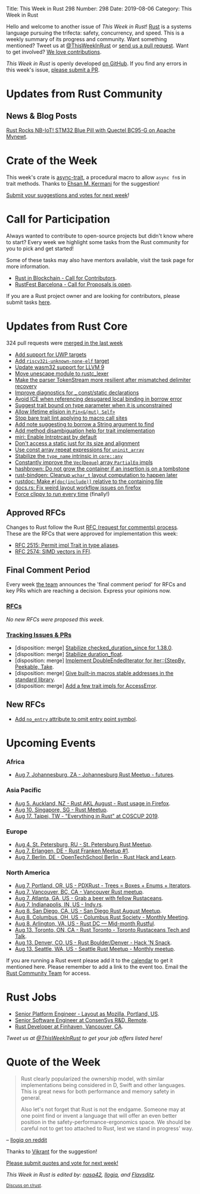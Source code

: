 Title: This Week in Rust 298
Number: 298
Date: 2019-08-06
Category: This Week in Rust

Hello and welcome to another issue of *This Week in Rust*!
[Rust](http://rust-lang.org) is a systems language pursuing the trifecta: safety, concurrency, and speed.
This is a weekly summary of its progress and community.
Want something mentioned? Tweet us at [@ThisWeekInRust](https://twitter.com/ThisWeekInRust) or [send us a pull request](https://github.com/cmr/this-week-in-rust).
Want to get involved? [We love contributions](https://github.com/rust-lang/rust/blob/master/CONTRIBUTING.md).

*This Week in Rust* is openly developed [on GitHub](https://github.com/cmr/this-week-in-rust).
If you find any errors in this week's issue, [please submit a PR](https://github.com/cmr/this-week-in-rust/pulls).

# Updates from Rust Community

## News & Blog Posts

[Rust Rocks NB-IoT! STM32 Blue Pill with Quectel BC95-G on Apache Mynewt](https://medium.com/@ly.lee/rust-rocks-nb-iot-stm32-blue-pill-with-quectel-bc95-g-on-apache-mynewt-ef62a7e28f7e?sk=aaa21371f68a07c543066b6b89a760f0).

# Crate of the Week

This week's crate is [async-trait](https://github.com/dtolnay/async-trait), a procedural macro to allow `async fn`s in trait methods.
Thanks to [Ehsan M. Kermani](https://users.rust-lang.org/t/crate-of-the-week/2704/592) for the suggestion!

[Submit your suggestions and votes for next week][submit_crate]!

[submit_crate]: https://users.rust-lang.org/t/crate-of-the-week/2704

# Call for Participation

Always wanted to contribute to open-source projects but didn't know where to start?
Every week we highlight some tasks from the Rust community for you to pick and get started!

Some of these tasks may also have mentors available, visit the task page for more information.

* [Rust in Blockchain - Call for Contributors](https://rustinblockchain.org/2019/07/30/call-for-contributors/).
* [RustFest Barcelona - Call for Proposals is open](https://blog.rustfest.eu/cfp-for-barcelona).

If you are a Rust project owner and are looking for contributors, please submit tasks [here][guidelines].

[guidelines]: https://users.rust-lang.org/t/twir-call-for-participation/4821

# Updates from Rust Core

324 pull requests were [merged in the last week][merged]

[merged]: https://github.com/search?q=is%3Apr+org%3Arust-lang+is%3Amerged+merged%3A2019-07-22..2019-07-29

* [Add support for UWP targets](https://github.com/rust-lang/rust/pull/60260)
* [Add `riscv32i-unknown-none-elf` target](https://github.com/rust-lang/rust/pull/62784)
* [Update wasm32 support for LLVM 9](https://github.com/rust-lang/rust/pull/62809)
* [Move unescape module to rustc_lexer](https://github.com/rust-lang/rust/pull/62851)
* [Make the parser TokenStream more resilient after mismatched delimiter recovery](https://github.com/rust-lang/rust/pull/62887)
* [Improve diagnostics for _ const/static declarations](https://github.com/rust-lang/rust/pull/62804)
* [Avoid ICE when referencing desugared local binding in borrow error](https://github.com/rust-lang/rust/pull/63051)
* [Suggest trait bound on type parameter when it is unconstrained](https://github.com/rust-lang/rust/pull/62772)
* [Allow lifetime elision in `Pin<&(mut) Self>`](https://github.com/rust-lang/rust/pull/61207)
* [Stop bare trait lint applying to macro call sites](https://github.com/rust-lang/rust/pull/63014)
* [Add note suggesting to borrow a String argument to find](https://github.com/rust-lang/rust/pull/62981)
* [Add method disambiguation help for trait implementation](https://github.com/rust-lang/rust/pull/62921)
* [miri: Enable Intrptrcast by default](https://github.com/rust-lang/miri/pull/851)
* [Don't access a static just for its size and alignment](https://github.com/rust-lang/rust/pull/62982)
* [Use const array repeat expressions for `uninit_array`](https://github.com/rust-lang/rust/pull/62799)
* [Stabilize the `type_name` intrinsic in `core::any`](https://github.com/rust-lang/rust/pull/60066)
* [Constantly improve the `Vec`(`Deque`) array `PartialEq` impls](https://github.com/rust-lang/rust/pull/63061)
* [hashbrown: Do not grow the container if an insertion is on a tombstone](https://github.com/rust-lang/hashbrown/pull/106)
* [rust-bindgen: Cleanup `wchar_t` layout computation to happen later](https://github.com/rust-lang/rust-bindgen/pull/1596)
* [rustdoc: Make `#[doc(include)]` relative to the containing file](https://github.com/rust-lang/rust/pull/60938)
* [docs.rs: Fix weird layout workflow issues on firefox](https://github.com/rust-lang/docs.rs/pull/358)
* [Force clippy to run every time](https://github.com/rust-lang/cargo/pull/7157) (finally!)

## Approved RFCs

Changes to Rust follow the Rust [RFC (request for comments)
process](https://github.com/rust-lang/rfcs#rust-rfcs). These
are the RFCs that were approved for implementation this week:

* [RFC 2515: Permit impl Trait in type aliases](https://github.com/rust-lang/rfcs/pull/2515).
* [RFC 2574: SIMD vectors in FFI](https://github.com/rust-lang/rfcs/pull/2574).

## Final Comment Period

Every week [the team](https://www.rust-lang.org/team.html) announces the
'final comment period' for RFCs and key PRs which are reaching a
decision. Express your opinions now.

### [RFCs](https://github.com/rust-lang/rfcs/labels/final-comment-period)

*No new RFCs were proposed this week.*

### [Tracking Issues & PRs](https://github.com/rust-lang/rust/labels/final-comment-period)

* [disposition: merge] [Stabilize checked_duration_since for 1.38.0](https://github.com/rust-lang/rust/pull/62860).
* [disposition: merge] [Stabilize duration_float](https://github.com/rust-lang/rust/pull/62756).
* [disposition: merge] [Implement DoubleEndedIterator for iter::{StepBy, Peekable, Take](https://github.com/rust-lang/rust/pull/61457).
* [disposition: merge] [Give built-in macros stable addresses in the standard library](https://github.com/rust-lang/rust/pull/63056).
* [disposition: merge] [Add a few trait impls for AccessError](https://github.com/rust-lang/rust/pull/61491).

## New RFCs

* [Add `no_entry` attribute to omit entry point symbol](https://github.com/rust-lang/rfcs/pull/2735).

# Upcoming Events

### Africa

* [Aug  7. Johannesburg, ZA - Johannesburg Rust Meetup - futures](https://www.meetup.com/Johannesburg-Rust-Meetup/events/dgqmbryzlbkb/).

### Asia Pacific

* [Aug  5. Auckland, NZ - Rust AKL August - Rust usage in Firefox](https://www.meetup.com/rust-akl/events/259480991/).
* [Aug 10. Singapore, SG - Rust Meetup](https://www.eventbrite.com/e/rust-meetup-tickets-65358532129).
* [Aug 17. Taipei, TW - "Everything in Rust" at COSCUP 2019](https://coscup.org/2019/en/).

### Europe

* [Aug  4. St. Petersburg, RU - St. Petersburg Rust Meetup](https://www.meetup.com/spbrust/events/whmxrqyzlbgb).
* [Aug  7. Erlangen, DE - Rust Franken Meetup #1](https://www.meetup.com/Rust-NERF/events/263163435/).
* [Aug  7. Berlin, DE - OpenTechSchool Berlin - Rust Hack and Learn](https://www.meetup.com/opentechschool-berlin/events/gkkttqyzlbkb/).

### North America

* [Aug  7. Portland, OR, US - PDXRust - Trees = Boxes + Enums + Iterators](https://www.meetup.com/PDXRust/events/263383260/).
* [Aug  7. Vancouver, BC, CA - Vancouver Rust meetup](https://www.meetup.com/Vancouver-Rust/events/fzqqwqyzlbkb/).
* [Aug  7. Atlanta, GA, US - Grab a beer with fellow Rustaceans](https://www.meetup.com/Rust-ATL/events/kkzkxqyzlbkb/).
* [Aug  7. Indianapolis, IN, US - Indy.rs](https://www.meetup.com/indyrs/events/mffbtpyzlbkb/).
* [Aug  8. San Diego, CA, US - San Diego Rust August Meetup](https://www.meetup.com/San-Diego-Rust/events/263267320/).
* [Aug  8. Columbus, OH, US - Columbus Rust Society - Monthly Meeting](https://www.meetup.com/columbus-rs/events/dbcfrpyzlblb/).
* [Aug  8. Arlington, VA, US - Rust DC — Mid-month Rustful](https://www.meetup.com/RustDC/events/262296008).
* [Aug 13. Toronto, ON, CA - Rust Toronto - Toronto Rustaceans Tech and Talk](https://www.meetup.com/Rust-Toronto/events/263395708).
* [Aug 13. Denver, CO, US - Rust Boulder/Denver - Hack 'N Snack](https://www.meetup.com/Rust-Boulder-Denver/events/263156621/).
* [Aug 13. Seattle, WA, US - Seattle Rust Meetup - Monthly meetup](https://www.meetup.com/Seattle-Rust-Meetup/events/prbtdryzlbrb/).

If you are running a Rust event please add it to the [calendar] to get
it mentioned here. Please remember to add a link to the event too.
Email the [Rust Community Team][community] for access.

[calendar]: https://www.google.com/calendar/embed?src=apd9vmbc22egenmtu5l6c5jbfc%40group.calendar.google.com
[community]: mailto:community-team@rust-lang.org

# Rust Jobs

* [Senior Platform Engineer - Layout as Mozilla, Portland, US](https://careers.mozilla.org/position/gh/1787784/).
* [Senior Software Engineer at ConsenSys R&D, Remote](https://consensys.net/open-roles/1792013/).
* [Rust Developer at Finhaven, Vancouver, CA](https://finhaven.humi.ca/job-board/engineering/1306).

*Tweet us at [@ThisWeekInRust](https://twitter.com/ThisWeekInRust) to get your job offers listed here!*

# Quote of the Week

> Rust clearly popularized the ownership model, with similar implementations being considered in D, Swift and other languages. This is great news for both performance and memory safety in general.
>
> Also let's not forget that Rust is not the endgame. Someone may at one point find or invent a language that will offer an even better position in the safety-performance-ergonomics space. We should be careful not to get too attached to Rust, lest we stand in progress' way.

– [llogiq on reddit](https://reddit.com/r/rust/comments/cfeng7/the_redmonk_programming_language_rankings_june/euann96/)

Thanks to [Vikrant](https://users.rust-lang.org/t/twir-quote-of-the-week/328/676) for the suggestion!

[Please submit quotes and vote for next week!](https://users.rust-lang.org/t/twir-quote-of-the-week/328)

*This Week in Rust is edited by: [nasa42](https://github.com/nasa42), [llogiq](https://github.com/llogiq), and [Flavsditz](https://github.com/Flavsditz).*

<small>[Discuss on r/rust]().</small>
